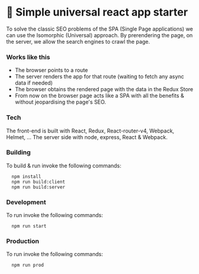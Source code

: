 # 🚀 Simple universal react app starter

To solve the classic SEO problems of the SPA (Single Page applications) we can use the Isomorphic (Universal) approach.
By prerendering the page, on the server, we allow the search engines to crawl the page.

### Works like this
 - The browser points to a route
 - The server renders the app for that route (waiting to fetch any async data if needed)
 - The browser obtains the rendered page with the data in the Redux Store
 - From now on the browser page acts like a SPA with all the benefits & without jeopardising the page's SEO.


### Tech
The front-end is built with React, Redux, React-router-v4, Webpack, Helmet, ...
The server side with node, express, React & Webpack.

### Building
To build & run invoke the following commands:

```
  npm install
  npm run build:client
  npm run build:server
```

### Development
To run invoke the following commands:

```
  npm run start
```


### Production
To run invoke the following commands:

```
  npm run prod
```
